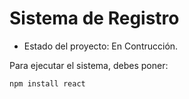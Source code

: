 <h1> Sistema de Registro</h1>

- Estado del proyecto: En Contrucción.

Para ejecutar el sistema, debes poner:

```npm install react```
